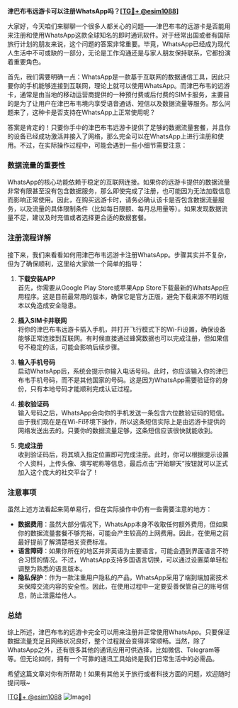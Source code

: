 **津巴布韦远游卡可以注册WhatsApp吗？[[TG💪+ @esim1088](https://t.me/s/esim1088)]**

大家好，今天咱们来聊聊一个很多人都关心的问题——津巴布韦的远游卡是否能用来注册和使用WhatsApp这款全球知名的即时通讯软件。对于经常出国或者有国际旅行计划的朋友来说，这个问题的答案非常重要。毕竟，WhatsApp已经成为现代人生活中不可或缺的一部分，无论是工作沟通还是与家人朋友保持联系，它都扮演着重要角色。

首先，我们需要明确一点：WhatsApp是一款基于互联网的数据通信工具，因此只要你的手机能够连接到互联网，理论上就可以使用WhatsApp。而津巴布韦的远游卡，通常是由当地的移动运营商提供的一种预付费或后付费的SIM卡服务，主要目的是为了让用户在津巴布韦境内享受语音通话、短信以及数据流量等服务。那么问题来了，这种卡是否支持在WhatsApp上正常使用呢？

答案是肯定的！只要你手中的津巴布韦远游卡提供了足够的数据流量套餐，并且你的设备已经成功激活并接入了网络，那么完全可以在WhatsApp上进行注册和使用。不过，在实际操作过程中，可能会遇到一些小细节需要注意：

### 数据流量的重要性

WhatsApp的核心功能依赖于稳定的互联网连接。如果你的远游卡提供的数据流量非常有限甚至没有包含数据服务，那么即使完成了注册，也可能因为无法加载信息而影响正常使用。因此，在购买远游卡时，请务必确认该卡是否包含数据流量服务，以及流量的具体限制条件（比如每日限额、每月总用量等）。如果发现数据流量不足，建议及时充值或者选择更合适的数据套餐。

### 注册流程详解

接下来，我们来看看如何用津巴布韦远游卡注册WhatsApp。步骤其实并不复杂，但为了确保顺利，这里给大家做一个简单的指导：

1. **下载安装APP**  
   首先，你需要从Google Play Store或苹果App Store下载最新的WhatsApp应用程序。这是目前最常用的版本，确保它是官方正版，避免下载来源不明的版本以免造成安全隐患。

2. **插入SIM卡并联网**  
   将你的津巴布韦远游卡插入手机，并打开飞行模式下的Wi-Fi设置，确保设备能够正常连接到互联网。有时候直接通过蜂窝数据也可以完成注册，但如果信号不稳定的话，可能会影响后续步骤。

3. **输入手机号码**  
   启动WhatsApp后，系统会提示你输入电话号码。此时，你应该输入你的津巴布韦手机号码，而不是其他国家的号码。这是因为WhatsApp需要验证你的身份，只有本地号码才能顺利完成认证过程。

4. **接收验证码**  
   输入号码之后，WhatsApp会向你的手机发送一条包含六位数验证码的短信。由于我们现在是在Wi-Fi环境下操作，所以这条短信实际上是由远游卡提供的网络发送出去的。只要你的数据流量足够，这条短信应该很快就能收到。

5. **完成注册**  
   收到验证码后，将其填入指定位置即可完成注册。此时，你可以根据提示设置个人资料，上传头像、填写昵称等信息，最后点击“开始聊天”按钮就可以正式加入这个庞大的社交平台了！

### 注意事项

虽然上述方法看起来简单易行，但在实际操作中仍有一些需要注意的地方：

- **数据费用**：虽然大部分情况下，WhatsApp本身不收取任何额外费用，但如果你的数据流量套餐不够充裕，可能会产生较高的上网费用。因此，在使用之前最好提前了解清楚相关资费标准。
- **语言障碍**：如果你所在的地区并非英语为主要语言，可能会遇到界面语言不符合习惯的情况。不过，WhatsApp支持多国语言切换，可以通过设置菜单轻松调整为熟悉的语言版本。
- **隐私保护**：作为一款注重用户隐私的产品，WhatsApp采用了端到端加密技术来保障交流内容的安全性。因此，在使用过程中一定要妥善保管自己的账号信息，防止泄露给他人。

### 总结

综上所述，津巴布韦的远游卡完全可以用来注册并正常使用WhatsApp。只要保证数据流量充足且网络状况良好，整个过程就会变得非常顺畅。当然，除了WhatsApp之外，还有很多其他的通讯应用可供选择，比如微信、Telegram等等。但无论如何，拥有一个可靠的通讯工具始终是我们日常生活中的必需品。

希望这篇文章对你有所帮助！如果有其他关于旅行或者科技方面的问题，欢迎随时提问哦~ 

[[TG💪+ @esim1088](https://t.me/s/esim1088) ![Image](https://i.postimg.cc/4NQfJmqS/Snipaste-2025-05-13-00-14-12.png)]